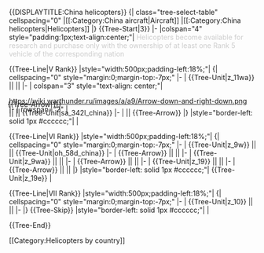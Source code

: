 {{DISPLAYTITLE:China helicopters}}
{| class="tree-select-table" cellspacing="0"
|[[:Category:China aircraft|Aircraft]]
|[[:Category:China helicopters|Helicopters]]
|}
{{Tree-Start|3}}
|-
|colspan="4" style="padding:1px;text-align:center;"|
<span style="color:#cccccc;">Helicopters become available for research and purchase only with the ownership of at least one Rank 5 vehicle of the corresponding nation</span>

{{Tree-Line|V Rank}}
|style="width:500px;padding-left:18%;"|
{| cellspacing="0" style="margin:0;margin-top:-7px;"
|-
| {{Tree-Unit|z_11wa}} || ||
|-
| colspan="3" style="text-align: center;"| <div class="tree-arrow-right">https://wiki.warthunder.ru/images/a/a9/Arrow-down-and-right-down.png</div>
|-
| rowspan="2" | <div style="margin-top:-27px;margin-left:-3px;">{{Tree-Arrow|1}}</div> || || {{Tree-Unit|sa_342l_china}}
|-
| || {{Tree-Arrow}}
|}
|style="border-left: solid 1px #cccccc;"|
|

{{Tree-Line|VI Rank}}
|style="width:500px;padding-left:18%;"|
{| cellspacing="0" style="margin:0;margin-top:-7px;"
|-
| {{Tree-Unit|z_9w}} || || {{Tree-Unit|oh_58d_china}}
|-
| {{Tree-Arrow}} || ||
|-
| {{Tree-Unit|z_9wa}} || ||
|-
| {{Tree-Arrow}} || ||
|-
| {{Tree-Unit|z_19}} || ||
|-
| {{Tree-Arrow}} || ||
|}
|style="border-left: solid 1px #cccccc;"|
{{Tree-Unit|z_19e}}
|

{{Tree-Line|VII Rank}}
|style="width:500px;padding-left:18%;"|
{| cellspacing="0" style="margin:0;margin-top:-7px;"
|-
| {{Tree-Unit|z_10}} || ||
|-
|}
{{Tree-Skip}}
|style="border-left: solid 1px #cccccc;"|
|

{{Tree-End}}

[[Category:Helicopters by country]]
